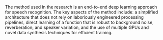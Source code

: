 The method used in the research is an end-to-end deep learning approach for speech recognition. The key aspects of the method include: a simplified architecture that does not rely on laboriously engineered processing pipelines, direct learning of a function that is robust to background noise, reverberation, and speaker variation, and the use of multiple GPUs and novel data synthesis techniques for efficient training.